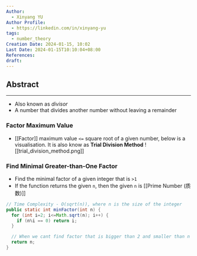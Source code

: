 ```yaml
---
Author:
  - Xinyang YU
Author Profile:
  - https://linkedin.com/in/xinyang-yu
tags:
  - number_theory
Creation Date: 2024-01-15, 10:02
Last Date: 2024-01-15T10:10:04+08:00
References: 
draft: 
---
```

## Abstract
---
- Also known as *divisor*
- A number that divides another number without leaving a remainder

### Factor Maximum Value
- [[Factor]] maximum value `<=` square root of a given number, below is a visualisation. It is also know as **Trial Division Method**
![[trial_division_method.png]]

### Find Minimal Greater-than-One Factor
- Find the minimal factor of a given integer that is `>1`
- If the function returns the given `n`, then the given `n` is [[Prime Number (质数)]]
```java
// Time Complexity - O(sqrt(n)), where n is the size of the integer
public static int minFactor(int n) {
  for (int i=2; i<=Math.sqrt(n); i++) {
    if (n%i == 0) return i;
  }

  // When we cant find factor that is bigger than 2 and smaller than n
  return n;
}
```
